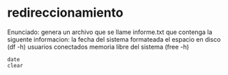 # redireccionamiento
Enunciado:
genera un archivo que se llame informe.txt que contenga la siguente informacion:
la fecha del sistema formateada 
el espacio en disco (df -h)
usuarios conectados
memoria libre del sistema (free -h)



```
date
clear
```
